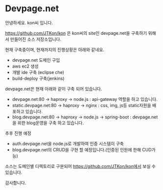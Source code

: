 # Devpage.net

안녕하세요. kon씨 입니다.

https://github.com/JTKon/kon 은 kon씨의 site인 devpage.net을 구축하기 위해서 만들어진 소스 저장소입니다.

현재 구축중이며, 현재까지의 진행상황은 아래와 같네요.

* devpage.net 도메인 구입
* aws ec2 생성
* 개발 ide 구축 (eclipse che)
* build-deploy 구축(jenkins)

devpage.net은 현재 아래와 같이 구축 되어 있습니다.

* devpage.net:80 -> haproxy -> node.js : api-gateway 역할을 하고 있습니다.
* static.devpage.net:80 -> haproxy -> nginx : css, img, js등 static자원을 배포하고 있습니다.
* blog.devpage.net:80 -> haproxy -> node.js -> spring-boot : devpage.net을 위한 blog운영을 구축 하고 있습니다.

추후 진행 예정

* auth.devpage.net을 node.js로 개발하여 인증 시스템이 구축
* blog.devpage.net의 CRUD을 구현 할 예정입니다.(인증된 인원에 한해 CUD가능)

소스는 도메인별 디렉토리로 구분되어 https://github.com/JTKon/kon에서 보실 수 있습니다.

감사합니다.